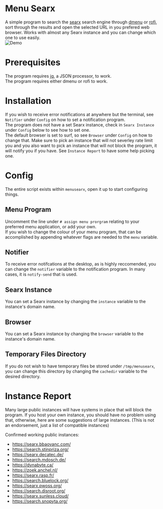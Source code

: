 # Menu Searx
A simple program to search the [searx](https://searx.me/) search engine through [dmenu](https://tools.suckless.org/dmenu/) or [rofi](https://github.com/davatorium/rofi), sort through the results and open the selected URL in you prefered web browser. Works with almost any Searx instance and you can change which one to use easily.  
![Demo](images/demo.GIF)

# Prerequisites
The program requires [jq](https://stedolan.github.io/jq/), a JSON processor, to work.  
The program requires either dmenu or rofi to work.

# Installation
If you wish to receive error notifications at anywhere but the terminal, see `Notifier` under `Config` on how to set a notification program.  
The program does not have a set Searx instance, check in `Searx Instance` under `Config` below to see how to set one.  
The default browser is set to surf, so see `Browser` under `Config` on how to change that. Make sure to pick an instance that will not severley rate limit you and you also want to pick an instance that will not block the program, it will notify you if you have. See `Instance Report` to have some help picking one.  

# Config
The entire script exists within `menusearx`, open it up to start configuring things.  

## Menu Program
Uncomment the line under `# assign menu prorgram` relating to your preferred menu application, or add your own.  
If you wish to change the colour of your menu program, that can be accomplished by appending whatever flags are needed to the `menu` variable.

## Notifier
To receive error notifcations at the desktop, as is highly reccomended, you can change the `notifier` variable to the notification program. In many cases, it is `notify-send` that is used.

## Searx Instance
You can set a Searx instance by changing the `instance` variable to the instance's domain name.

## Browser
You can set a Searx instance by changing the `browser` variable to the instance's domain name.

## Temporary Files Directory
If you do not wish to have temporary files be stored under `/tmp/menusearx`, you can change this directory by changing the `cachedir` variable to the desired directory.  

# Instance Report
Many large public instances will have systems in place that will block the program. If you host your own instance, you should have no problem using that, otherwise, here are some suggestions of large instances. (This is not an endorsement, just a list of compatible instances)

Confirmed working public instances:
* https://searx.bbaovanc.com/
* https://search.stinpriza.org/
* https://searx.decatec.de/
* https://search.mdosch.de/
* https://dynabyte.ca/
* https://zoek.anchel.nl/
* https://searx.rasp.fr/
* https://search.bluelock.org/
* https://searx.pwoss.org/
* https://search.disroot.org/
* https://searx.sunless.cloud/
* https://search.snopyta.org/